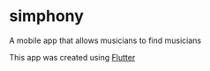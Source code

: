 # simphony
A mobile app that allows musicians to find musicians

This app was created using [Flutter](flutter.io)